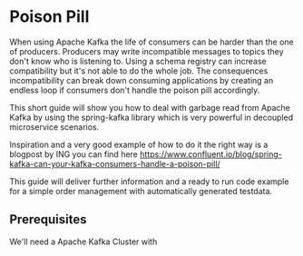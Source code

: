 # Poison Pill
When using Apache Kafka the life of consumers can be harder than the one of producers. Producers may write incompatible messages to topics they don't know who is listening to. Using a schema registry can increase compatibility but it's not able to do the whole job. The consequences incompatibility can break down consuming applications by creating an endless loop if consumers don't handle the poison pill accordingly.

This short guide will show you how to deal with garbage read from Apache Kafka by using the spring-kafka library which is very powerful in decoupled microservice scenarios.

Inspiration and a very good example of how to do it the right way is a blogpost by ING you can find here https://www.confluent.io/blog/spring-kafka-can-your-kafka-consumers-handle-a-poison-pill/

This guide will deliver further information and a ready to run code example for a simple order management with automatically generated testdata.

## Prerequisites

We'll need a Apache Kafka Cluster with 